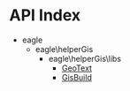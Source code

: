 API Index
=========

* eagle
    * eagle\helperGis
        * eagle\helperGis\libs
            * [GeoText](eagle-helperGis-libs-GeoText.md)
            * [GisBuild](eagle-helperGis-libs-GisBuild.md)


